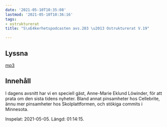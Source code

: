 ```yaml
---
date: '2021-05-10T10:35:08'
lastmod: '2021-05-10T10:36:16'
tags:
- ostrukturerat
title: "S\xE4kerhetspodcasten avs.203 \u2013 Ostrukturerat V.19"

---
```

## Lyssna

[mp3](https://traffic.libsyn.com/secure/sakerhetspodcasten/2021-05-07_Ostrukt.mp3)

## Innehåll

I dagens avsnitt har vi en speciell gäst, Anne-Marie Eklund Löwinder, för att prata
om den sista tidens nyheter. Bland annat pinsamheter hos Cellebrite, ännu mer pinsamheter
hos Skolplattformen, och stökiga commits i Minnesota.

Inspelat: 2021-05-05. Längd: 01:14:15.

